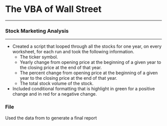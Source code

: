 # The VBA of Wall Street
___
### Stock Marketing Analysis 
___
- Created a script that looped through all the stocks for one year, on every worksheet, for each run and took the following information.
  - The ticker symbol.
  - Yearly change from opening price at the beginning of a given year to the closing price at the end of that year.
  - The percent change from opening price at the beginning of a given year to the closing price at the end of that year.
  - The total stock volume of the stock.
- Included conditional formatting that is highlight in green for a positive change and in red for a negative change.

### File 
Used the data from to generate a final report 
